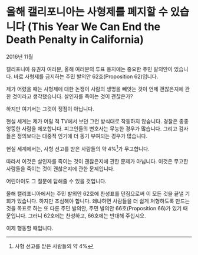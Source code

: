 # 올해 캘리포니아는 사형제를 폐지할 수 있습니다 (This Year We Can End the Death Penalty in California)

2016년 11월

캘리포니아 유권자 여러분, 올해 여러분의 투표 용지에는 중요한 주민 발의안이 있습니다. 바로 사형제를 금지하는 주민 발의안 62호(Proposition 62)입니다.

제가 어렸을 때는 사형제에 대한 논쟁이 사람의 생명을 빼앗는 것이 언제 괜찮은지에 관한 것이라고 생각했습니다. 살인자를 죽이는 것이 괜찮은가?

하지만 여기서는 그것이 쟁점이 아닙니다.

현실 세계는 제가 어릴 적 TV에서 보던 그런 방식대로 작동하지 않습니다. 경찰은 종종 엉뚱한 사람을 체포합니다. 피고인들의 변호사는 무능한 경우가 많습니다. 그리고 검사들은 정의보다는 대중적 인기에 더 동기 부여되는 경우가 많습니다.

현실 세계에서는, 사형 선고를 받은 사람들의 약 4%[^1]가 무고합니다.

따라서 이것은 살인자를 죽이는 것이 괜찮은지에 관한 문제가 아닙니다. 이것은 무고한 사람들을 죽이는 것이 괜찮은지에 관한 문제입니다.

어린아이도 그 질문에 답해줄 수 있을 것입니다.

올해 캘리포니아에서는 주민 발의안 62호에 찬성표를 던짐으로써 이 모든 것을 끝낼 기회가 있습니다. 하지만 조심해야 합니다. 왜냐하면 사람들을 더 쉽게 처형하도록 만드는 것을 목표로 하는 또 다른 주민 발의안, 주민 발의안 66호(Proposition 66)가 있기 때문입니다. 그러니 62호에는 찬성하고, 66호에는 반대해 주십시오.

이제 행동할 때입니다.

[^1]: 사형 선고를 받은 사람들의 약 4%